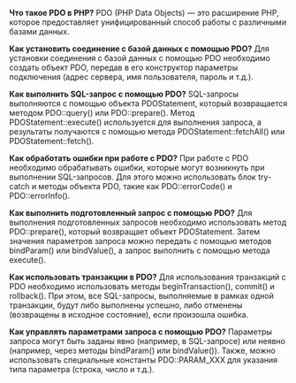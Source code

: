 **Что такое PDO в PHP?**
PDO (PHP Data Objects) — это расширение PHP, которое предоставляет унифицированный способ работы с различными базами данных.

**Как установить соединение с базой данных с помощью PDO?**
Для установки соединения с базой данных с помощью PDO необходимо создать объект PDO, передав в его конструктор параметры подключения (адрес сервера, имя пользователя, пароль и т.д.).

**Как выполнить SQL-запрос с помощью PDO?**
SQL-запросы выполняются с помощью объекта PDOStatement, который возвращается методом PDO::query() или PDO::prepare(). Метод PDOStatement::execute() используется для выполнения запроса, а результаты получаются с помощью метода PDOStatement::fetchAll() или PDOStatement::fetch().

**Как обработать ошибки при работе с PDO?**
При работе с PDO необходимо обрабатывать ошибки, которые могут возникнуть при выполнении SQL-запросов. Для этого можно использовать блок try-catch и методы объекта PDO, такие как PDO::errorCode() и PDO::errorInfo().

**Как выполнить подготовленный запрос с помощью PDO?**
Для выполнения подготовленных запросов необходимо использовать метод PDO::prepare(), который возвращает объект PDOStatement. Затем значения параметров запроса можно передать с помощью методов bindParam() или bindValue(), а запрос выполнить с помощью метода execute().

**Как использовать транзакции в PDO?**
Для использования транзакций с PDO необходимо использовать методы beginTransaction(), commit() и rollback(). При этом, все SQL-запросы, выполняемые в рамках одной транзакции, будут либо выполнены успешно, либо отменены (возвращены в исходное состояние), если произошла ошибка.

**Как управлять параметрами запроса с помощью PDO?**
Параметры запроса могут быть заданы явно (например, в SQL-запросе) или неявно (например, через методы bindParam() или bindValue()). Также, можно использовать специальные константы PDO::PARAM_XXX для указания типа параметра (строка, число и т.д.).
